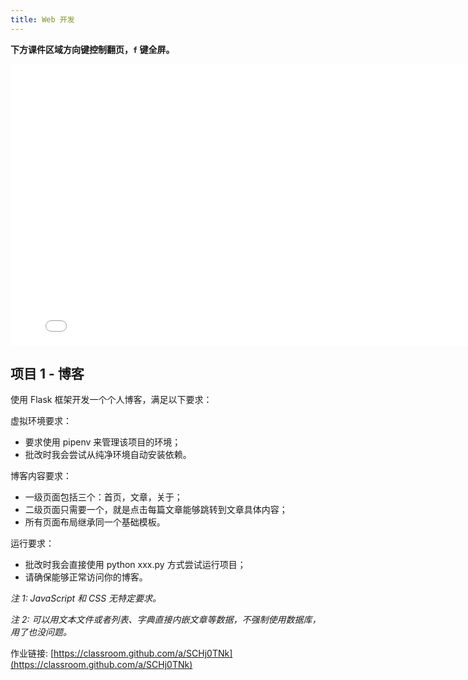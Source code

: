 ```yaml
---
title: Web 开发
---
```


**下方课件区域方向键控制翻页，`f` 键全屏。**

<iframe src="slideshow.html" frameborder=0 width=800 height=450></iframe>

## 项目 1 - 博客

使用 Flask 框架开发一个个人博客，满足以下要求：

虚拟环境要求：

- 要求使用 pipenv 来管理该项目的环境；
- 批改时我会尝试从纯净环境自动安装依赖。

博客内容要求：

- 一级页面包括三个：首页，文章，关于；
- 二级页面只需要一个，就是点击每篇文章能够跳转到文章具体内容；
- 所有页面布局继承同一个基础模板。

运行要求：

- 批改时我会直接使用 python xxx.py 方式尝试运行项目；
- 请确保能够正常访问你的博客。

_注 1: JavaScript 和 CSS 无特定要求。_

_注 2: 可以用文本文件或者列表、字典直接内嵌文章等数据，不强制使用数据库，用了也没问题。_

作业链接: [https://classroom.github.com/a/SCHj0TNk](https://classroom.github.com/a/SCHj0TNk)
